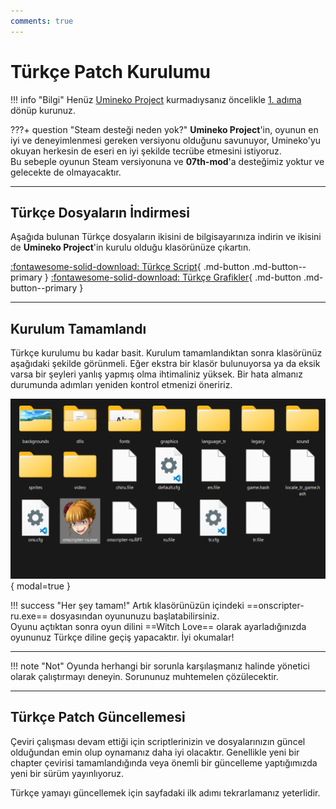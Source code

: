 ```yaml
---
comments: true
---
```


# Türkçe Patch Kurulumu
	
!!! info "Bilgi"
	Henüz [Umineko Project](https://umineko-project.org/en/) kurmadıysanız öncelikle [1. adıma](installation.md) dönüp kurunuz.

???+ question "Steam desteği neden yok?"
	**Umineko Project**'in, oyunun en iyi ve deneyimlenmesi gereken versiyonu olduğunu savunuyor, Umineko'yu okuyan herkesin de eseri en iyi şekilde tecrübe etmesini istiyoruz.  
	Bu sebeple oyunun Steam versiyonuna ve **07th-mod**'a desteğimiz yoktur ve gelecekte de olmayacaktır.

***

## Türkçe Dosyaların İndirmesi

Aşağıda bulunan Türkçe dosyaların ikisini de bilgisayarınıza indirin ve ikisini de **Umineko Project**'in kurulu olduğu klasörünüze çıkartın.

[:fontawesome-solid-download: Türkçe Script](https://github.com/Witch-Love/umineko-scripting-tr/releases/latest/download/umineko-tr-scripts.zip){ .md-button .md-button--primary }
[:fontawesome-solid-download: Türkçe Grafikler](https://github.com/Witch-Love/umineko-scripting-tr-files/releases/latest/download/umineko-tr-files.zip){ .md-button .md-button--primary }

***

## Kurulum Tamamlandı

Türkçe kurulumu bu kadar basit. Kurulum tamamlandıktan sonra klasörünüz aşağıdaki şekilde görünmeli. Eğer ekstra bir klasör bulunuyorsa ya da eksik varsa bir şeyleri yanlış yapmış olma ihtimaliniz yüksek. Bir hata almanız durumunda adımları yeniden kontrol etmenizi öneririz.

![Umineko Project klasörü](../img/umineko_folder.png){ modal=true }

!!! success "Her şey tamam!"
	Artık klasörünüzün içindeki ==onscripter-ru.exe== dosyasından oyununuzu başlatabilirsiniz.  
	Oyunu açtıktan sonra oyun dilini ==Witch Love== olarak ayarladığınızda oyununuz Türkçe diline geçiş yapacaktır. İyi okumalar!

***

!!! note "Not"
	Oyunda herhangi bir sorunla karşılaşmanız halinde yönetici olarak çalıştırmayı deneyin. Sorununuz muhtemelen çözülecektir.

***

## Türkçe Patch Güncellemesi

Çeviri çalışması devam ettiği için scriptlerinizin ve dosyalarınızın güncel olduğundan emin olup oynamanız daha iyi olacaktır. Genellikle yeni bir chapter çevirisi tamamlandığında veya önemli bir güncelleme yaptığımızda yeni bir sürüm yayınlıyoruz.

Türkçe yamayı güncellemek için sayfadaki ilk adımı tekrarlamanız yeterlidir.